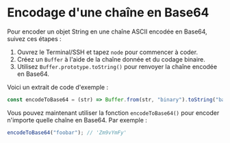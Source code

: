 # Encodage d'une chaîne en Base64

Pour encoder un objet String en une chaîne ASCII encodée en Base64, suivez ces étapes :

1. Ouvrez le Terminal/SSH et tapez `node` pour commencer à coder.
2. Créez un `Buffer` à l'aide de la chaîne donnée et du codage binaire.
3. Utilisez `Buffer.prototype.toString()` pour renvoyer la chaîne encodée en Base64.

Voici un extrait de code d'exemple :

```js
const encodeToBase64 = (str) => Buffer.from(str, "binary").toString("base64");
```

Vous pouvez maintenant utiliser la fonction `encodeToBase64()` pour encoder n'importe quelle chaîne en Base64. Par exemple :

```js
encodeToBase64("foobar"); // 'Zm9vYmFy'
```
